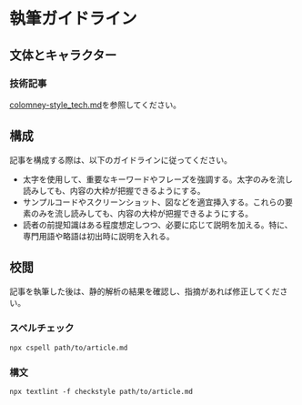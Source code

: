 <!-- cSpell:ignore textlint -->

# 執筆ガイドライン

## 文体とキャラクター

### 技術記事

[colomney-style_tech.md](/docs/colomney-style_tech.md)を参照してください。

## 構成

記事を構成する際は、以下のガイドラインに従ってください。

- 太字を使用して、重要なキーワードやフレーズを強調する。太字のみを流し読みしても、内容の大枠が把握できるようにする。
- サンプルコードやスクリーンショット、図などを適宜挿入する。これらの要素のみを流し読みしても、内容の大枠が把握できるようにする。
- 読者の前提知識はある程度想定しつつ、必要に応じて説明を加える。特に、専門用語や略語は初出時に説明を入れる。

## 校閲

記事を執筆した後は、静的解析の結果を確認し、指摘があれば修正してください。

### スペルチェック

```shell
npx cspell path/to/article.md
```

### 構文

```shell
npx textlint -f checkstyle path/to/article.md
```
